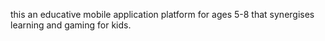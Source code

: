 this an educative mobile application platform for ages 5-8 that synergises learning and gaming for kids.
